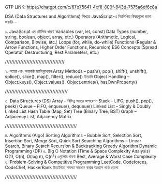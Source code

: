 GTP LINK: https://chatgpt.com/c/67b75641-4cf8-800f-943d-7575a6df6c8a

DSA (Data Structures and Algorithms) শিখতে JavaScript-এ নিম্নলিখিত বিষয়গুলো জানা জরুরি—

১. JavaScript এর মৌলিক ধারণা
Variables (var, let, const)
Data Types (number, string, boolean, object, array, etc.)
Operators (Arithmetic, Logical, Comparison, Bitwise, etc.)
Loops (for, while, do-while)
Functions (Regular & Arrow Functions, Higher Order Functions, Recursion)
ES6 Concepts (Spread Operator, Destructuring, Rest Parameters, etc.)

///////////////////////////////////////

২. অ্যারে এবং অবজেক্ট ম্যানিপুলেশন
Array Methods – push(), pop(), shift(), unshift(), splice(), slice(), map(), filter(), reduce() ইত্যাদি
Object Handling – Object.keys(), Object.values(), Object.entries(), hasOwnProperty()

/////////////////////////////////////////

৩. Data Structures (DS)
Array – বিভিন্ন অ্যারে অপারেশন
Stack – LIFO, push(), pop(), peek()
Queue – FIFO, enqueue(), dequeue()
Linked List – Singly & Doubly Linked List
Hash Table (Map, Set)
Tree (Binary Tree, BST)
Graph – Adjacency List, Adjacency Matrix

///////////////////////////////////////////////

৪. Algorithms (Algo)
Sorting Algorithms – Bubble Sort, Selection Sort, Insertion Sort, Merge Sort, Quick Sort
Searching Algorithms – Linear Search, Binary Search
Recursion & Backtracking
Greedy Algorithm
Dynamic Programming (DP)
৫. Big O Notation (Time & Space Complexity Analysis)
O(1), O(n), O(log n), O(n²) এগুলোর ধারণা
Best, Average & Worst Case Complexity
৬. Problem-Solving & Competitive Programming
LeetCode, Codeforces, CodeChef, HackerRank ইত্যাদিতে সমস্যা সমাধান করার অভ্যাস গড়ে তোলা

///////////////////////////////////////////////
